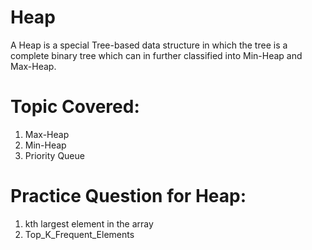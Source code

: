# Heap
A Heap is a special Tree-based data structure in which the tree is a complete binary tree which can in further classified into Min-Heap and Max-Heap.

# Topic Covered:
1. Max-Heap
2. Min-Heap
3. Priority Queue

# Practice Question for Heap:
1. kth largest element in the array
2. Top_K_Frequent_Elements